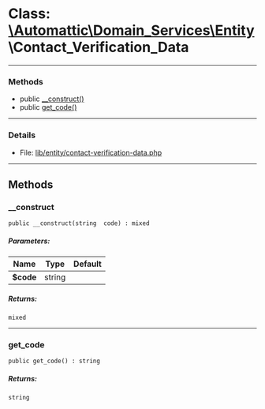 # Class: [\Automattic](../namespaces/automattic.md)[\Domain_Services](../namespaces/automattic-domain-services.md)[\Entity](../namespaces/automattic-domain-services-entity.md)\Contact_Verification_Data


---

### Methods

* public [__construct()](#method___construct)
* public [get_code()](#method_get_code)

---

### Details

* File: [lib/entity/contact-verification-data.php](../../lib/entity/contact-verification-data.php)

---

## Methods

<a id="method___construct"></a>
### __construct

```
public __construct(string  code) : mixed
```

##### Parameters:

| Name | Type | Default |
|------|------|---------|
| **$code** | string |  |

##### Returns:

```
mixed
```

---

<a id="method_get_code"></a>
### get_code

```
public get_code() : string
```

##### Returns:

```
string
```
